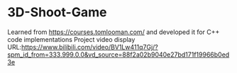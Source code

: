 # 3D-Shoot-Game
Learned from https://courses.tomlooman.com/  and developed it
for C++ code implementations
Project video display URL:https://www.bilibili.com/video/BV1Lw411q7Gj/?spm_id_from=333.999.0.0&vd_source=88f2a02b9040e27bd171f19966b0ed3e
